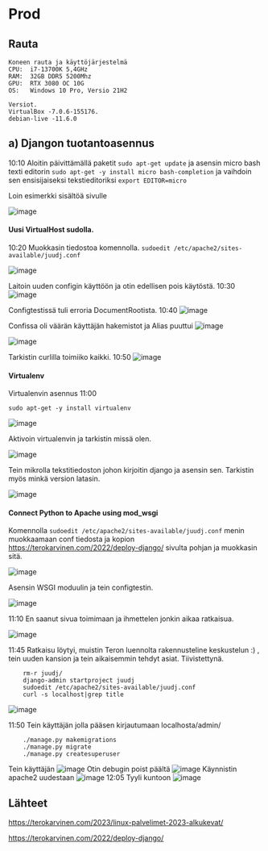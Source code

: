 # Prod

## Rauta

    Koneen rauta ja käyttöjärjestelmä
    CPU:  i7-13700K 5,4GHz
    RAM:  32GB DDR5 5200Mhz
    GPU:  RTX 3080 OC 10G
    OS:   Windows 10 Pro, Versio 21H2
    
    Versiot. 
    VirtualBox -7.0.6-155176.
    debian-live -11.6.0
    

## a) Djangon tuotantoasennus
10:10
Aloitin päivittämällä paketit ``sudo apt-get update`` ja asensin micro bash texti editorin ``sudo apt-get -y install micro bash-completion`` ja vaihdoin sen ensisijaiseksi tekstieditoriksi ``export EDITOR=micro``

Loin esimerkki sisältöä sivulle

![image](https://user-images.githubusercontent.com/122887067/222375625-90b70d52-e4bb-4f3d-a569-a05cd7b580ac.png)

#### Uusi VirtualHost sudolla.
10:20
Muokkasin tiedostoa komennolla.
``sudoedit /etc/apache2/sites-available/juudj.conf``

![image](https://user-images.githubusercontent.com/122887067/222376887-389a9834-4f03-4a80-8a45-54d9d565cec0.png)

Laitoin uuden configin käyttöön ja otin edellisen pois käytöstä.
10:30
![image](https://user-images.githubusercontent.com/122887067/222378153-acd25020-4fcf-468a-a118-46ac67eae001.png)

Configtestissä tuli erroria DocumentRootista.
10:40
![image](https://user-images.githubusercontent.com/122887067/222379002-534a0bfb-0312-47bc-b0fb-85ca6d46fda6.png)

Confissa oli väärän käyttäjän hakemistot ja Alias puuttui 
![image](https://user-images.githubusercontent.com/122887067/222380166-4271c8b4-1867-40fd-8edc-0c13b9c784a8.png)

![image](https://user-images.githubusercontent.com/122887067/222379049-014adf12-5bbb-4a73-9661-fad8eddb5467.png)

Tarkistin curlilla toimiiko kaikki. 10:50
![image](https://user-images.githubusercontent.com/122887067/222381169-01cc299b-7359-46b1-9c22-21eacdf65ca9.png)

#### Virtualenv
Virtualenvin asennus 11:00

``sudo apt-get -y install virtualenv``

![image](https://user-images.githubusercontent.com/122887067/222382192-878a6eb7-c7d7-456d-9e1d-a8269d5a5569.png)

Aktivoin virtualenvin ja tarkistin missä olen.

![image](https://user-images.githubusercontent.com/122887067/222382448-4c86b9db-a87c-4ac6-864e-1029a2b4dad0.png)

Tein mikrolla tekstitiedoston johon kirjoitin django ja asensin sen. Tarkistin myös minkä version latasin.

![image](https://user-images.githubusercontent.com/122887067/222382926-c708558b-e60c-4d12-95d9-aeadc482e8c7.png)

#### Connect Python to Apache using mod_wsgi

Komennolla ``sudoedit /etc/apache2/sites-available/juudj.conf`` menin muokkaamaan conf tiedosta ja kopion https://terokarvinen.com/2022/deploy-django/ sivulta pohjan ja muokkasin sitä.

![image](https://user-images.githubusercontent.com/122887067/222387695-be74ebcf-550b-41b7-8a6b-6a98e5b48e14.png)

Asensin WSGI moduulin ja tein configtestin.

![image](https://user-images.githubusercontent.com/122887067/222384240-521acbd6-e7d4-41cd-9dc3-de7fd20a58c6.png)

11:10
En saanut sivua toimimaan ja ihmettelen jonkin aikaa ratkaisua.

![image](https://user-images.githubusercontent.com/122887067/222391100-3e436de7-983e-4ba6-8d88-9141b6fc564d.png)

11:45
Ratkaisu löytyi, muistin Teron luennolta rakennusteline keskustelun :) , tein uuden kansion ja tein aikaisemmin tehdyt asiat. Tiivistettynä.

        rm-r juudj/
        django-admin startproject juudj
        sudoedit /etc/apache2/sites-available/juudj.conf
        curl -s localhost|grep title
        
![image](https://user-images.githubusercontent.com/122887067/222393168-cc0c39e5-52fa-4d70-9943-4e1117244ca4.png)

11:50
Tein käyttäjän jolla pääsen kirjautumaan localhosta/admin/

        ./manage.py makemigrations
        ./manage.py migrate
        ./manage.py createsuperuser

Tein käyttäjän
![image](https://user-images.githubusercontent.com/122887067/222395212-133ef18b-941f-4ce0-9bab-fa3f5b4744ab.png)
Otin debugin poist päältä
![image](https://user-images.githubusercontent.com/122887067/222395835-39a60b2f-c297-4625-814c-871f98df10e2.png)
Käynnistin apache2 uudestaan
![image](https://user-images.githubusercontent.com/122887067/222396362-a22de406-6713-41db-9652-6de42dd5427b.png)
12:05 Tyyli kuntoon
![image](https://user-images.githubusercontent.com/122887067/222398373-f44d24fa-17fe-4d07-ab2b-acf7bd13f1e1.png)


## Lähteet

https://terokarvinen.com/2023/linux-palvelimet-2023-alkukevat/

https://terokarvinen.com/2022/deploy-django/
